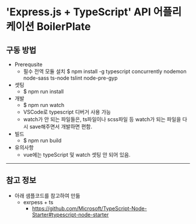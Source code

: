 # 'Express.js + TypeScript' API 어플리케이션 BoilerPlate

## 구동 방법
+ Prerequsite
  + 필수 전역 모듈 설치
    $ npm install -g typescript concurrently nodemon node-sass ts-node tslint node-pre-gyp
+ 셋팅
  + $ npm run install
+ 개발
  + $ npm run watch
  + VSCode로 typescript 디버거 사용 가능
  + watch가 안 되는 파일들은, ts파일이나 scss파일 등 watch가 되는 파일을 다시 save해주면서 개발하면 편함.
+ 빌드
  + $ npm run build
+ 유의사항
  + vue에는 typeScript 및 watch 셋팅 안 되어 있음.

---

## 참고 정보

+ 아래 샘플코드를 참고하여 만듦
  + exrpess + ts
    + https://github.com/Microsoft/TypeScript-Node-Starter#typescript-node-starter